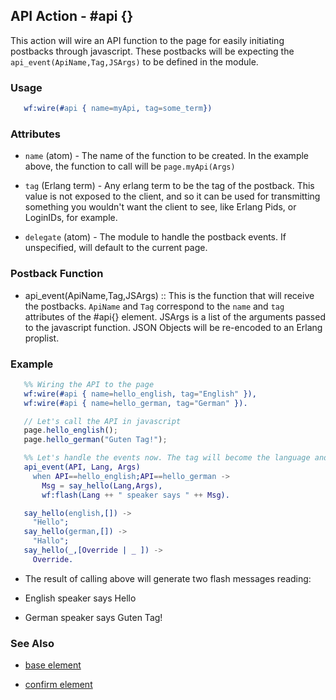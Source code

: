 <!-- dash: #api | Event | ###:Section -->



## API Action - #api {}

  This action will wire an API function to the page for easily initiating 
  postbacks through javascript. These postbacks will be expecting 
  the `api_event(ApiName,Tag,JSArgs)` to be defined in the module.

### Usage

```erlang
   wf:wire(#api { name=myApi, tag=some_term})

```

### Attributes

   * `name` (atom) - The name of the function to be created. In the example above, the function to call will be `page.myApi(Args)`

   * `tag` (Erlang term) - Any erlang term to be the tag of the postback. This value is not exposed to the client, and so it can be used for transmitting something you wouldn't want the client to see, like Erlang Pids, or LoginIDs, for example.

   * `delegate` (atom) - The module to handle the postback events. If unspecified, will default to the current page.

### Postback Function

 *  api_event(ApiName,Tag,JSArgs) :: This is the function that will receive the postbacks. `ApiName` and `Tag` correspond to the `name` and `tag` attributes of the #api{} element. JSArgs is a list of the arguments passed to the javascript function.  JSON Objects will be re-encoded to an Erlang proplist.

### Example

```erlang
   %% Wiring the API to the page
   wf:wire(#api { name=hello_english, tag="English" }),
   wf:wire(#api { name=hello_german, tag="German" }).

```

```javascript
   // Let's call the API in javascript
   page.hello_english();
   page.hello_german("Guten Tag!");

```

```erlang
   %% Let's handle the events now. The tag will become the language and first Argument, if specified will become an override value.
   api_event(API, Lang, Args)
     when API==hello_english;API==hello_german ->
       Msg = say_hello(Lang,Args),
       wf:flash(Lang ++ " speaker says " ++ Msg).

   say_hello(english,[]) ->
     "Hello";
   say_hello(german,[]) ->
     "Hallo";
   say_hello(_,[Override | _ ]) ->
     Override.

```

 *  The result of calling above will generate two flash messages reading:

 *  English speaker says Hello

 *  German speaker says Guten Tag!

### See Also

 *  [base element](./action_base.md)

 *  [confirm element](./confirm.md)

 
